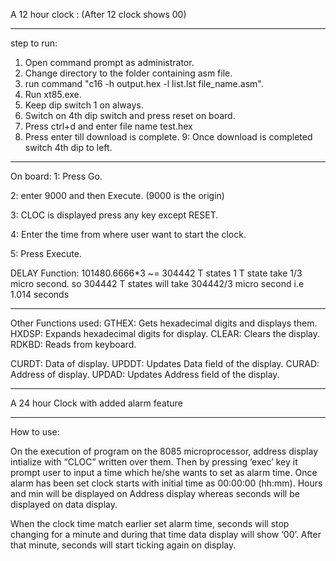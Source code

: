 A 12 hour clock :
(After 12 clock shows 00)

-------------------------------------------------------------------------------
step to run:
1. Open command prompt as administrator.
2. Change directory to the folder containing asm file.
3. run command "c16 -h output.hex -l list.lst file_name.asm".
4. Run xt85.exe.
5. Keep dip switch 1 on always.
6. Switch on 4th dip switch and press reset on board.
7. Press ctrl+d and enter file name test.hex
8. Press enter till download is complete.
9: Once download is completed switch 4th dip to left.
-------------------------------------------------------------------------------
On board:
1: Press Go.

2: enter 9000 and then Execute. (9000 is the origin)

3: CLOC is displayed press any key except RESET.

4: Enter the time from where user want to start the clock.

5: Press Execute.

DELAY Function:
        101480.6666*3 ~= 304442 T states
        1 T state take 1/3 micro second.
        so 304442 T states will take 304442/3 micro second i.e 1.014 seconds 
        
-------------------------------------------------------------------------------
Other Functions used:
GTHEX: Gets hexadecimal digits and displays them.
HXDSP: Expands hexadecimal digits for display.
CLEAR: Clears the display.
RDKBD: Reads from keyboard.

CURDT: Data of display.
UPDDT: Updates Data field of the display.
CURAD: Address of display.
UPDAD: Updates Address field of the display.

-------------------------------------------------------------------------------

A 24 hour Clock with added alarm feature 
*********************************************** 
How to use: 

On the execution of program on the 8085 microprocessor, address display intialize with “CLOC” written over them. Then by pressing ‘exec’ key it prompt user to input a time which he/she wants to set as alarm time.  Once alarm has been set clock starts with initial time as 00:00:00 (hh:mm). Hours and min will be displayed on Address display whereas seconds will be displayed on data display. 

When the clock time match earlier set alarm time, seconds will stop changing for a minute and during that time data display will show ‘00’.  After that minute, seconds will start ticking again on display. 
